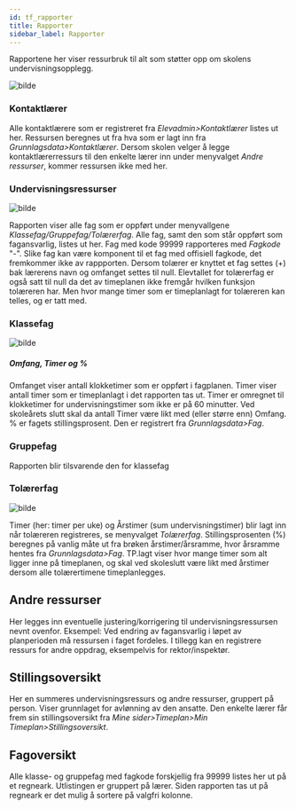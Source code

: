```yaml
---
id: tf_rapporter
title: Rapporter
sidebar_label: Rapporter
---
```

Rapportene her viser ressurbruk til alt som støtter opp om skolens undervisningsopplegg. 

![bilde](https://user-images.githubusercontent.com/80097133/195299852-22dfc189-722e-47ce-bb9d-49abaf0cbdc3.png)

### Kontaktlærer
Alle kontaktlærere som er registreret fra _Elevadmin>Kontaktlærer_ listes ut her. Ressursen beregnes ut fra hva som er lagt inn fra _Grunnlagsdata>Kontaktlærer_. Dersom  skolen velger å legge kontaktlærerressurs til den enkelte lærer inn under menyvalget _Andre ressurser_, kommer ressursen ikke med her.

### Undervisningsressurser

![bilde](https://user-images.githubusercontent.com/80097133/198007928-a1bd6d11-17e8-4122-bc80-170192263de5.png)

Rapporten viser alle fag som er oppført under menyvallgene _Klassefag/Gruppefag/Tolærerfag_.
Alle fag, samt den som står oppført som fagansvarlig, listes ut her. 
Fag med kode 99999 rapporteres med _Fagkode_ "-". Slike fag kan være komponent til et fag med offisiell fagkode, det fremkommer ikke av rappporten. Dersom tolærer er knyttet et fag settes (+) bak lærerens navn og omfanget settes til null. Elevtallet for tolærerfag er også satt til null da det av timeplanen ikke fremgår hvilken funksjon tolæreren har. Men hvor mange timer som er timeplanlagt for tolæreren kan telles, og er tatt med.

### Klassefag
![bilde](https://user-images.githubusercontent.com/80097133/202400390-a8dfc784-3b9f-4e69-b440-5c3c32392f5a.png)

##### Omfang, Timer og %
Omfanget viser antall klokketimer som er oppført i fagplanen. Timer viser antall timer som er timeplanlagt i det rapporten tas ut. Timer er omregnet til klokketimer for undervisningstimer som ikke er på 60 minutter. Ved skoleårets slutt skal da antall Timer være likt med (eller større enn) Omfang. % er fagets stillingsprosent. Den er registrert fra _Grunnlagsdata>Fag_.

### Gruppefag
Rapporten blir tilsvarende den for klassefag

### Tolærerfag
![bilde](https://user-images.githubusercontent.com/80097133/203282497-9f5c58e7-52b0-474b-bf2a-71184c9265f4.png)

Timer (her: timer per uke) og Årstimer (sum undervisningstimer) blir lagt inn når tolæreren registreres, se menyvalget _Tolærerfag_. Stillingsprosenten (%) beregnes på vanlig måte ut fra brøken årstimer/årsramme, hvor årsramme hentes fra _Grunnlagsdata>Fag_. TP.lagt viser hvor mange timer som alt ligger inne på timeplanen, og skal ved skoleslutt være likt med årstimer dersom alle tolærertimene timeplanlegges.

## Andre ressurser
Her legges inn eventuelle justering/korrigering til undervisningsressursen nevnt ovenfor. Eksempel: Ved endring av fagansvarlig i løpet av planperioden må ressursen i faget fordeles. I tillegg kan en registrere ressurs for andre oppdrag, eksempelvis for rektor/inspektør. 

## Stillingsoversikt
Her en summeres undervisningsressurs og andre ressurser, gruppert på person. Viser grunnlaget for avlønning av den ansatte. Den enkelte lærer får frem sin stillingsoversikt fra _Mine sider>Timeplan>Min Timeplan>Stillingsoversikt_.

## Fagoversikt
Alle klasse- og gruppefag med fagkode forskjellig fra 99999 listes her ut på et regneark. Utlistingen er gruppert på lærer. Siden rapporten tas ut på regneark er det mulig å sortere på valgfri kolonne.
